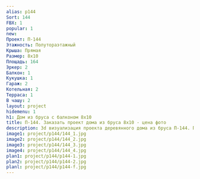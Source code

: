 ```yaml
---
alias: p144
Sort: 144
FBX: 1
popular: 1
new: 
Проект: П-144
Этажность: Полутораэтажный
Крыша: Прямая
Размер: 8х10
Площадь: 164
Эркер: 2
Балкон: 1
Кукушка: 1
Гараж: 2
Котельная: 2
Терраса: 1
В чашу: 2
layout: project
hidemenu: 1
h1: Дом из бруса с балконом 8х10
title: П-144. Заказать проект дома из бруса 8х10 - цена фото
description: 3d визуализация проекта деревянного дома из бруса П-144. Площадь 164 м2, размер 8х10. Вы можете внести любые изменения в проект.
image1: project/p144/144_1.jpg
image2: project/p144/144_2.jpg
image3: project/p144/144_3.jpg
image4: project/p144/144_4.jpg
plan1: project/p144/p144-1.jpg
plan2: project/p144/p144-2.jpg
planl: project/p144/p144-f.jpg
---
```


